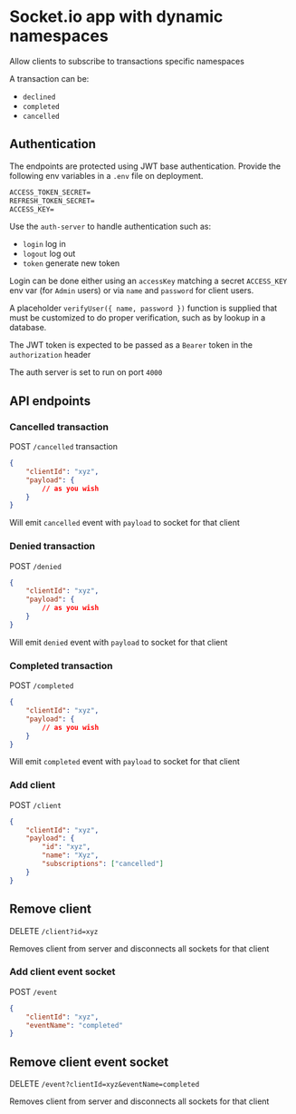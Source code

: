 # Socket.io app with dynamic namespaces

Allow clients to subscribe to transactions specific namespaces

A transaction can be:

- `declined`
- `completed`
- `cancelled`

## Authentication

The endpoints are protected using JWT base authentication. Provide the following env variables in a `.env` file on deployment.

```txt
ACCESS_TOKEN_SECRET=
REFRESH_TOKEN_SECRET=
ACCESS_KEY=
```

Use the `auth-server` to handle authentication such as:

- `login` log in 
- `logout` log out
- `token` generate new token

Login can be done either using an `accessKey` matching a secret `ACCESS_KEY` env var (for `Admin` users) or via `name` and `password` for client users.

A placeholder `verifyUser({ name, password })` function is supplied that must be customized to do proper verification, such as by lookup in a database.

The JWT token is expected to be passed as a `Bearer` token in the `authorization` header

The auth server is set to run on port `4000`

## API endpoints

### Cancelled transaction

POST `/cancelled` transaction

```json
{
    "clientId": "xyz", 
    "payload": {
        // as you wish
    }
}
```

Will emit `cancelled` event with `payload` to socket for that client

### Denied transaction

POST `/denied`

```json
{
    "clientId": "xyz", 
    "payload": {
        // as you wish
    }
}
```

Will emit `denied` event with `payload` to socket for that client

### Completed transaction

POST `/completed`

```json
{
    "clientId": "xyz", 
    "payload": {
        // as you wish
    }
}
```

Will emit `completed` event with `payload` to socket for that client


### Add client

POST `/client`

```json
{
    "clientId": "xyz", 
    "payload": {
        "id": "xyz",
        "name": "Xyz",
        "subscriptions": ["cancelled"]
    }
}
```

## Remove client

DELETE `/client?id=xyz`

Removes client from server and disconnects all sockets for that client

### Add client event socket

POST `/event`

```json
{
    "clientId": "xyz", 
    "eventName": "completed"
}
```

## Remove client event socket

DELETE `/event?clientId=xyz&eventName=completed`

Removes client from server and disconnects all sockets for that client